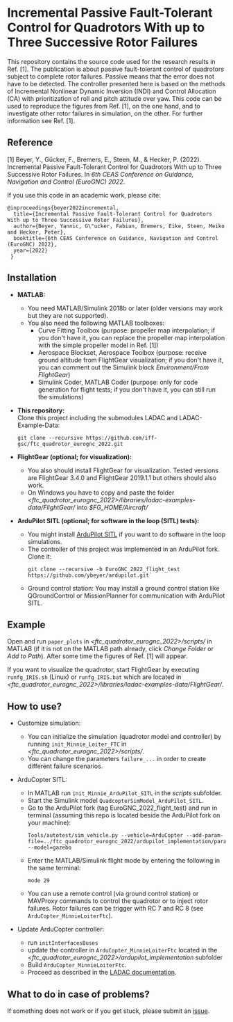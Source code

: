 # Incremental Passive Fault-Tolerant Control for Quadrotors With up to Three Successive Rotor Failures

This repository contains the source code used for the research results in Ref. [1].
The publication is about passive fault-tolerant control of quadrotors subject to complete rotor failures. 
Passive means that the error does not have to be detected.
The controller presented here is based on the methods of Incremental Nonlinear Dynamic Inversion (INDI) and Control Allocation (CA) with prioritization of roll and pitch attitude over yaw.
This code can be used to reproduce the figures from Ref. [1], on the one hand, and to investigate other rotor failures in simulation, on the other.
For further information see Ref. [1].


## Reference

[1] Beyer, Y., G&uuml;cker, F., Bremers, E., Steen, M., & Hecker, P. (2022). Incremental Passive Fault-Tolerant Control for Quadrotors With up to Three Successive Rotor Failures. In _6th CEAS Conference on Guidance, Navigation and Control (EuroGNC) 2022_.

If you use this code in an academic work, please cite:

    @inproceedings{beyer2022incremental,
      title={Incremental Passive Fault-Tolerant Control for Quadrotors With up to Three Successive Rotor Failures},
      author={Beyer, Yannic, G\"ucker, Fabian, Bremers, Eike, Steen, Meiko and Hecker, Peter},
      booktitle={6th CEAS Conference on Guidance, Navigation and Control (EuroGNC) 2022},
      year={2022}
     }


## Installation

- **MATLAB:**  
  - You need MATLAB/Simulink 2018b or later (older versions may work but they are not supported).
  - You also need the following MATLAB toolboxes:
    - Curve Fitting Toolbox (purpose: propeller map interpolation; if you don't have it, you can replace the propeller map interpolation with the simple propeller model in Ref. [1])  
    - Aerospace Blockset, Aerospace Toolbox (purpose: receive ground altitude from FlightGear visualization; if you don't have it, you can comment out the Simulink block _Environment/From FlightGear_)  
    - Simulink Coder, MATLAB Coder (purpose: only for code generation for flight tests; if you don't have it, you can still run the simulations)

- **This repository:**  
  Clone this project including the submodules LADAC and LADAC-Example-Data:
  ```
  git clone --recursive https://github.com/iff-gsc/ftc_quadrotor_eurognc_2022.git
  ```

- **FlightGear (optional; for visualization):** 
  - You also should install FlightGear for visualization. Tested versions are FlightGear 3.4.0 and FlightGear 2019.1.1 but others should also work.
  - On Windows you have to copy and paste the folder _<ftc_quadrotor_eurognc_2022>/libraries/ladac-examples-data/FlightGear/<models>_ into _$FG_HOME/Aircraft/_

- **ArduPilot SITL (optional; for software in the loop (SITL) tests):**  
  - You might install [ArduPilot SITL](https://ardupilot.org/dev/docs/sitl-simulator-software-in-the-loop.html) if you want to do software in the loop simulations.
  - The controller of this project was implemented in an ArduPilot fork. Clone it: 
    ```
    git clone --recursive -b EuroGNC_2022_flight_test https://github.com/ybeyer/ardupilot.git`
    ```
  - Ground control station: You may install a ground control station like QGroundControl or MissionPlanner for communication with ArduPilot SITL.



## Example

Open and run `paper_plots` in _<ftc_quadrotor_eurognc_2022>/scripts/_ in MATLAB (if it is not on the MATLAB path already, click _Change Folder_ or _Add to Path_).
After some time the figures of Ref. [1] will appear.

If you want to visualize the quadrotor, start FlightGear by executing `runfg_IRIS.sh` (Linux) or `runfg_IRIS.bat` which are located in _<ftc_quadrotor_eurognc_2022>/libraries/ladac-examples-data/FlightGear/_.


## How to use?

- Customize simulation:  
  - You can initialize the simulation (quadrotor model and controller) by running `init_Minnie_Loiter_FTC` in _<ftc_quadrotor_eurognc_2022>/scripts/_.
  - You can change the parameters `failure_...` in order to create different failure scenarios.

- ArduCopter SITL:  
  - In MATLAB run `init_Minnie_ArduPilot_SITL` in the _scripts_ subfolder.
  - Start the Simulink model `QuadcopterSimModel_ArduPilot_SITL`.
  - Go to the ArduPilot fork (tag EuroGNC_2022_flight_test) and run in terminal (assuming this repo is located beside the ArduPilot fork on your machine):
    ```
    Tools/autotest/sim_vehicle.py --vehicle=ArduCopter --add-param-file=../ftc_quadrotor_eurognc_2022/ardupilot_implementation/params/Minnie.parm --model=gazebo
    ```
  - Enter the MATLAB/Simulink flight mode by entering the following in the same terminal:
    ```
    mode 29
    ```
  - You can use a remote control (via ground control station) or MAVProxy commands to control the quadrotor or to inject rotor failures.
  Rotor failures can be trigger with RC 7 and RC 8 (see `ArduCopter_MinnieLoiterFtc`).

- Update ArduCopter controller:  
  - run `initInterfacesBuses`
  - update the controller in `ArduCopter_MinnieLoiterFtc` located in the _<ftc_quadrotor_eurognc_2022>/ardupilot_implementation_ subfolder
  - Build `ArduCopter_MinnieLoiterFtc`.
  - Proceed as described in the [LADAC documentation](https://github.com/iff-gsc/LADAC/tree/3ed2e0b20c86ccebbe3ed9ab1a3854286af4b962/utilities/interfaces_external_programs/ArduPilot_custom_controller).


## What to do in case of problems?

If something does not work or if you get stuck, please submit an [issue](https://github.com/iff-gsc/FTC_Quadrotor_EuroGNC_2022/issues).






